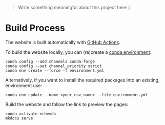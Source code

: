 > Write something meaningful about this project here :)

# Build Process

The website is built automatically with [GitHub Actions](https://github.com/echemdb/website/blob/main/.github/workflows/build.yml).

To build the website locally, you can (re)create a [conda environment](https://conda.io/projects/conda/en/latest/user-guide/tasks/manage-environments.html):

```
conda config --add channels conda-forge
conda config --set channel_priority strict
conda env create --force -f environment.yml
```

Alternatively, if you want to install the required packages into an existing, environment use:


```
conda env update --name <your_env_name> --file environment.yml
```



Build the website and follow the link to preview the pages:

```
conda activate echemdb
mkdocs serve
```
